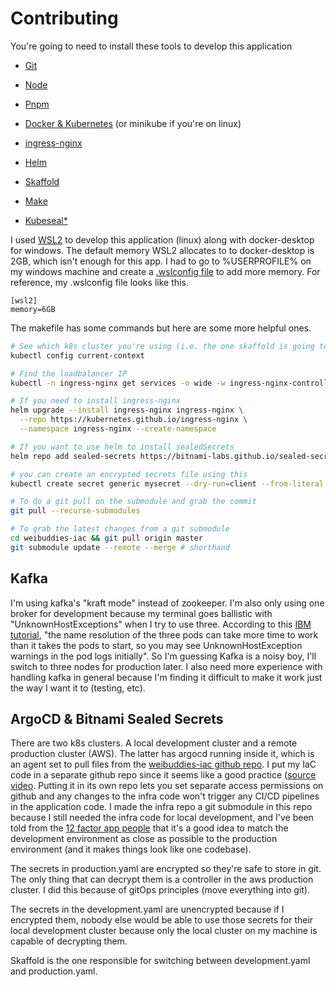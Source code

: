 # Contributing

You're going to need to install these tools to develop this application

- [Git](https://git-scm.com/)

- [Node](https://nodejs.org/en/)

- [Pnpm](https://pnpm.io/)

- [Docker & Kubernetes](https://www.docker.com/products/docker-desktop) (or minikube if you're on linux)

- [ingress-nginx](https://kubernetes.github.io/ingress-nginx/deploy/)

- [Helm](https://helm.sh/docs/intro/install/#helm)

- [Skaffold](https://skaffold.dev/docs/install/)

- [Make](https://stackoverflow.com/questions/32127524/how-to-install-and-use-make-in-windows)

- [Kubeseal*](https://github.com/bitnami-labs/sealed-secrets)

I used [WSL2](https://docs.microsoft.com/en-us/windows/wsl/compare-versions) to develop this application (linux) along with docker-desktop for windows. The default memory WSL2 allocates to to docker-desktop is 2GB, which isn't enough for this app. I had to go to %USERPROFILE% on my windows machine and create a [.wslconfig file](https://docs.microsoft.com/en-us/windows/wsl/wsl-config#configure-global-options-with-wslconfig) to add more memory. For reference, my .wslconfig file looks like this.

```config
[wsl2]
memory=6GB
```

The makefile has some commands but here are some more helpful ones.

```bash
# See which k8s cluster you're using (i.e. the one skaffold is going to use)
kubectl config current-context

# Find the loadbalancer IP
kubectl -n ingress-nginx get services -o wide -w ingress-nginx-controller

# If you need to install ingress-nginx
helm upgrade --install ingress-nginx ingress-nginx \
  --repo https://kubernetes.github.io/ingress-nginx \
  --namespace ingress-nginx --create-namespace

# If you want to use helm to install sealedSecrets
helm repo add sealed-secrets https://bitnami-labs.github.io/sealed-secrets

# you can create an encrypted secrets file using this
kubectl create secret generic mysecret --dry-run=client --from-literal foo=bar --output json | kubeseal | tee mysecret.yaml

# To do a git pull on the submodule and grab the commit
git pull --recurse-submodules

# To grab the latest changes from a git submodule
cd weibuddies-iac && git pull origin master
git submodule update --remote --merge # shorthand
```

## Kafka

I'm using kafka's "kraft mode" instead of zookeeper. I'm also only using one broker for development because my terminal goes ballistic with "UnknownHostExceptions" when I try to use three. According to this [IBM tutorial](https://developer.ibm.com/tutorials/kafka-in-kubernetes/), "the name resolution of the three pods can take more time to work than it takes the pods to start, so you may see UnknownHostException warnings in the pod logs initially". So I'm guessing Kafka is a noisy boy, I'll switch to three nodes for production later. I also need more experience with handling kafka in general because I'm finding it difficult to make it work just the way I want it to (testing, etc).

## ArgoCD & Bitnami Sealed Secrets

There are two k8s clusters. A local development cluster and a remote production cluster (AWS). The latter has argocd running inside it, which is an agent set to pull files from the [weibuddies-iac github repo](https://github.com/Chris56974/weibuddies-iac/tree/main). I put my IaC code in a separate github repo since it seems like a good practice ([source video](https://youtu.be/MeU5_k9ssrs?t=391). Putting it in its own repo lets you set separate access permissions on github and any changes to the infra code won't trigger any CI/CD pipelines in the application code. I made the infra repo a git submodule in this repo because I still needed the infra code for local development, and I've been told from the [12 factor app people](https://12factor.net/dev-prod-parity) that it's a good idea to match the development environment as close as possible to the production environment (and it makes things look like one codebase).

The secrets in production.yaml are encrypted so they're safe to store in git. The only thing that can decrypt them is a controller in the aws production cluster. I did this because of gitOps principles (move everything into git). 

The secrets in the development.yaml are unencrypted because if I encrypted them, nobody else would be able to use those secrets for their local development cluster because only the local cluster on my machine is capable of decrypting them.

Skaffold is the one responsible for switching between development.yaml and production.yaml.
